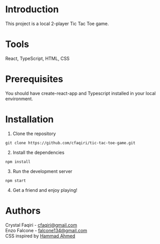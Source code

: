 # Introduction
This project is a local 2-player Tic Tac Toe game.

# Tools
React, TypeScript, HTML, CSS

# Prerequisites
You should have create-react-app and Typescript installed in your local environment. 

# Installation
1. Clone the repository
```
git clone https://github.com/cfaqiri/tic-tac-toe-game.git
```
2. Install the dependencies
```
npm install
```
3. Run the development server
```
npm start
```
4. Get a friend and enjoy playing!

# Authors
Crystal Faqiri - cfaqiri@gmail.com \
Enzo Falcone - falcone134@gmail.com \
CSS inspired by [Hammad Ahmed](https://codepen.io/shammadahmed/pen/JOWEGW)
